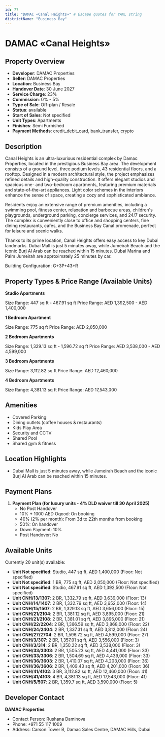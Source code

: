 ```yaml
---
id: 77
title: "DAMAC «Canal Heights»" # Escape quotes for YAML string
districtName: "Business Bay"
---
```


# DAMAC «Canal Heights»

## Property Overview
- **Developer**: DAMAC Properties
- **Seller**: DAMAC Properties
- **Location**: Business Bay
- **Handover Date**: 30 June 2027
- **Service Charge**: 23%
- **Commission**: 0% - 5%
- **Type of Sale**: Off-plan / Resale
- **Status**: available
- **Start of Sales**: Not specified
- **Unit Types**: Apartments
- **Finishes**: Semi Furnished
- **Payment Methods**: credit_debit_card, bank_transfer, crypto

## Description
Canal Heights is an ultra-luxurious residential complex by Damac Properties, located in the prestigious Business Bay area. The development consists of a ground level, three podium levels, 43 residential floors, and a rooftop. Designed in a modern architectural style, the project emphasizes refined details and high-quality construction. It offers elegant studios and spacious one- and two-bedroom apartments, featuring premium materials and state-of-the-art appliances. Light color schemes in the interiors enhance the sense of space, creating a cozy and sophisticated ambiance.

Residents enjoy an extensive range of premium amenities, including a swimming pool, fitness center, relaxation and barbecue areas, children's playgrounds, underground parking, concierge services, and 24/7 security. The complex is conveniently close to office and shopping centers, fine dining restaurants, cafes, and the Business Bay Canal promenade, perfect for leisure and scenic walks.

Thanks to its prime location, Canal Heights offers easy access to key Dubai landmarks. Dubai Mall is just 5 minutes away, while Jumeirah Beach and the iconic Burj Al Arab can be reached within 15 minutes. Dubai Marina and Palm Jumeirah are approximately 25 minutes by car.

Building Configuration: G+3P+43+R

## Property Types & Price Range (Available Units)
**Studio Apartments**

Size Range: 447 sq ft - 467.91 sq ft
Price Range: AED 1,392,500 - AED 1,400,000

**1 Bedroom Apartment**

Size Range: 775 sq ft
Price Range: AED 2,050,000

**2 Bedroom Apartments**

Size Range: 1,329.13 sq ft - 1,596.72 sq ft
Price Range: AED 3,538,000 - AED 4,599,000

**3 Bedroom Apartments**

Size Range: 3,112.82 sq ft
Price Range: AED 12,460,000

**4 Bedroom Apartments**

Size Range: 4,381.13 sq ft
Price Range: AED 17,543,000

## Amenities
- Covered Parking
- Dining outlets  (coffee houses & restaurants)
- Kids Play Area
- Security and CCTV
- Shared Pool
- Shared gym & fitness

## Location Highlights
- Dubai Mall is just 5 minutes away, while Jumeirah Beach and the iconic Burj Al Arab can be reached within 15 minutes.

## Payment Plans
1. **Payment Plan (for luxury units - 4% DLD waiver till 30 April 2025)**
   - No Post Handover
   - 10% + 1000 AED Oqood: On booking
   - 40% (2% per month): From 3d to 22th months from booking
   - 50%: On handover
   - Down Payment: 10%
   - Post Handover: No

## Available Units
Currently 20 unit(s) available:
- **Unit Not specified**: Studio, 447 sq ft, AED 1,400,000 (Floor: Not specified)
- **Unit Not specified**: 1 BR, 775 sq ft, AED 2,050,000 (Floor: Not specified)
- **Unit Not specified**: Studio, 467.91 sq ft, AED 1,392,500 (Floor: Not specified)
- **Unit CNH/13/1307**: 2 BR, 1,332.79 sq ft, AED 3,639,000 (Floor: 13)
- **Unit CNH/14/1407**: 2 BR, 1,332.79 sq ft, AED 3,652,000 (Floor: 14)
- **Unit CNH/15/1507**: 2 BR, 1,329.13 sq ft, AED 3,656,000 (Floor: 15)
- **Unit CNH/21/2104**: 2 BR, 1,381.12 sq ft, AED 3,895,000 (Floor: 21)
- **Unit CNH/21/2108**: 2 BR, 1,381.01 sq ft, AED 3,895,000 (Floor: 21)
- **Unit CNH/22/2204**: 2 BR, 1,366.59 sq ft, AED 3,868,000 (Floor: 22)
- **Unit CNH/24/2404**: 2 BR, 1,337.31 sq ft, AED 3,812,000 (Floor: 24)
- **Unit CNH/27/2704**: 2 BR, 1,596.72 sq ft, AED 4,599,000 (Floor: 27)
- **Unit CNH/3/307**: 2 BR, 1,357.01 sq ft, AED 3,556,000 (Floor: 3)
- **Unit CNH/3/314**: 2 BR, 1,350.22 sq ft, AED 3,538,000 (Floor: 3)
- **Unit CNH/33/3303**: 2 BR, 1,505.23 sq ft, AED 4,441,000 (Floor: 33)
- **Unit CNH/33/3306**: 2 BR, 1,504.69 sq ft, AED 4,439,000 (Floor: 33)
- **Unit CNH/36/3603**: 2 BR, 1,410.07 sq ft, AED 4,203,000 (Floor: 36)
- **Unit CNH/36/3606**: 2 BR, 1,409.43 sq ft, AED 4,201,000 (Floor: 36)
- **Unit CNH/41/4102**: 3 BR, 3,112.82 sq ft, AED 12,460,000 (Floor: 41)
- **Unit CNH/41/4103**: 4 BR, 4,381.13 sq ft, AED 17,543,000 (Floor: 41)
- **Unit CNH/5/507**: 2 BR, 1,359.7 sq ft, AED 3,590,000 (Floor: 5)

## Developer Contact
**DAMAC Properties**
- Contact Person: Rushana Daminova
- Phone: +971 55 117 1009
- Address: Carson Tower B, Damac Sales Centre, DAMAC Hills, Dubai
